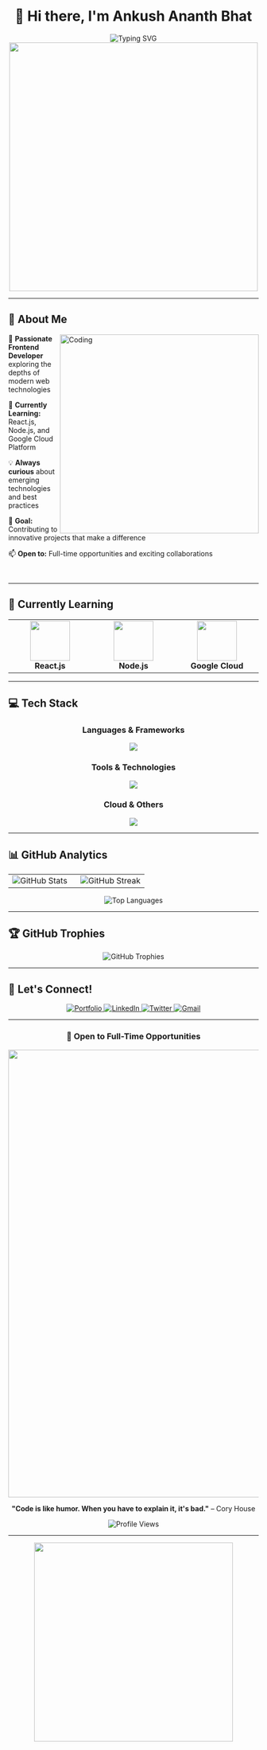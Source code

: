 <div align="center">

# 👋 Hi there, I'm Ankush Ananth Bhat

<img src="https://readme-typing-svg.herokuapp.com?font=Fira+Code&size=28&duration=3000&pause=1000&color=00D9FF&center=true&vCenter=true&width=600&lines=Frontend+Developer+%26+Tech+Enthusiast;Always+Learning+New+Technologies;Open+to+Full-Time+Opportunities!" alt="Typing SVG" />

<img src="https://user-images.githubusercontent.com/74038190/225813708-98b745f2-7d22-48cf-9150-083f1b00d6c9.gif" width="500">

</div>

---

## 🚀 About Me

<img align="right" alt="Coding" width="400" src="https://user-images.githubusercontent.com/74038190/229223263-cf2e4b07-2615-4f87-9c38-e37600f8381a.gif">

🔭 **Passionate Frontend Developer** exploring the depths of modern web technologies

🌱 **Currently Learning:** React.js, Node.js, and Google Cloud Platform

💡 **Always curious** about emerging technologies and best practices

🎯 **Goal:** Contributing to innovative projects that make a difference

📫 **Open to:** Full-time opportunities and exciting collaborations

<br clear="both"/>

---

## 🌱 Currently Learning

<div align="center">
<table>
<tr>
<td align="center" width="200">
<img src="https://skillicons.dev/icons?i=react" width="80" height="80"/>
<br><b>React.js</b>
</td>
<td align="center" width="200">
<img src="https://skillicons.dev/icons?i=nodejs" width="80" height="80"/>
<br><b>Node.js</b>
</td>
<td align="center" width="200">
<img src="https://skillicons.dev/icons?i=gcp" width="80" height="80"/>
<br><b>Google Cloud</b>
</td>
</tr>
</table>
</div>

---

## 💻 Tech Stack

<div align="center">

### Languages & Frameworks
<img src="https://skillicons.dev/icons?i=java,python,javascript,html,css,react" />

### Tools & Technologies  
<img src="https://skillicons.dev/icons?i=nodejs,mysql,firebase,postgresql,postman" />

### Cloud & Others
<img src="https://skillicons.dev/icons?i=gcp,git,github,vscode,androidstudio" />

</div>

---

## 📊 GitHub Analytics

<div align="center">
<table>
<tr>
<td width="50%">

<img src="https://github-readme-stats.vercel.app/api?username=BhatAnkush&show_icons=true&theme=tokyonight&hide_border=true&count_private=true" alt="GitHub Stats" />

</td>
<td width="50%">

<img src="https://github-readme-streak-stats.herokuapp.com/?user=BhatAnkush&theme=tokyonight&hide_border=true" alt="GitHub Streak" />

</td>
</tr>
</table>

<img src="https://github-readme-stats.vercel.app/api/top-langs/?username=BhatAnkush&layout=compact&theme=tokyonight&hide_border=true" alt="Top Languages" />

</div>

---

## 🏆 GitHub Trophies

<div align="center">
<img src="https://github-profile-trophy.vercel.app/?username=BhatAnkush&theme=tokyonight&no-frame=true&no-bg=false&margin-w=4&row=1" alt="GitHub Trophies" />
</div>

---

## 🔗 Let's Connect!

<div align="center">

<a href="https://bhatankush.onrender.com/" target="_blank">
<img src="https://img.shields.io/badge/Portfolio-FF5722?style=for-the-badge&logo=todoist&logoColor=white" alt="Portfolio" />
</a>

<a href="https://www.linkedin.com/in/ankushab/" target="_blank">
<img src="https://img.shields.io/badge/LinkedIn-0077B5?style=for-the-badge&logo=linkedin&logoColor=white" alt="LinkedIn" />
</a>

<a href="https://twitter.com/AnkushB68271082" target="_blank">
<img src="https://img.shields.io/badge/Twitter-1DA1F2?style=for-the-badge&logo=twitter&logoColor=white" alt="Twitter" />
</a>

<a href="mailto:ankushbhataab@gmail.com" target="_blank">
<img src="https://img.shields.io/badge/Gmail-D14836?style=for-the-badge&logo=gmail&logoColor=white" alt="Gmail" />
</a>

</div>

---

<div align="center">

### 💼 Open to Full-Time Opportunities

<img src="https://user-images.githubusercontent.com/74038190/212284100-561aa473-3905-4a80-b561-0d28506553ee.gif" width="900">

**"Code is like humor. When you have to explain it, it's bad."** – Cory House

<img src="https://komarev.com/ghpvc/?username=BhatAnkush&label=Profile%20views&color=0e75b6&style=flat" alt="Profile Views" />

</div>

---

<div align="center">
<img src="https://user-images.githubusercontent.com/74038190/212284158-e840e285-664b-44d7-b79b-e264b5e54825.gif" width="400">
</div>
